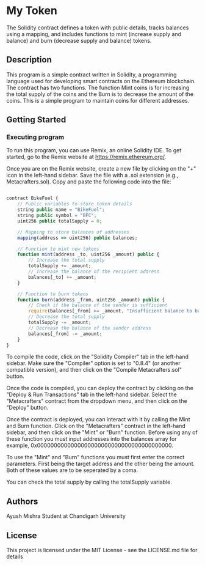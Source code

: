 # My Token

The Solidity contract defines a token with public details, tracks balances using a mapping, and includes functions to mint (increase supply and balance) and burn (decrease supply and balance) tokens.

## Description

This program is a simple contract written in Solidity, a programming language used for developing smart contracts on the Ethereum blockchain. The contract has two functions. The function Mint coins is for increasing the total supply of the coins and the Burn is to decrease the amount of the coins. This is a simple program to maintain coins for different addresses.

## Getting Started

### Executing program

To run this program, you can use Remix, an online Solidity IDE. To get started, go to the Remix website at https://remix.ethereum.org/.

Once you are on the Remix website, create a new file by clicking on the "+" icon in the left-hand sidebar. Save the file with a .sol extension (e.g., Metacrafters.sol). Copy and paste the following code into the file:

```javascript

contract BikeFuel {
    // Public variables to store token details
    string public name = "BikeFuel";
    string public symbol = "BFC";
    uint256 public totalSupply = 0;

    // Mapping to store balances of addresses
    mapping(address => uint256) public balances;

    // Function to mint new tokens
    function mint(address _to, uint256 _amount) public {
        // Increase the total supply
        totalSupply += _amount;
        // Increase the balance of the recipient address
        balances[_to] += _amount;
    }

    // Function to burn tokens
    function burn(address _from, uint256 _amount) public {
        // Check if the balance of the sender is sufficient
        require(balances[_from] >= _amount, "Insufficient balance to burn");
        // Decrease the total supply
        totalSupply -= _amount;
        // Decrease the balance of the sender address
        balances[_from] -= _amount;
    }
}

```

To compile the code, click on the "Solidity Compiler" tab in the left-hand sidebar. Make sure the "Compiler" option is set to "0.8.4" (or another compatible version), and then click on the "Compile Metacrafters.sol" button.

Once the code is compiled, you can deploy the contract by clicking on the "Deploy & Run Transactions" tab in the left-hand sidebar. Select the "Metacrafters" contract from the dropdown menu, and then click on the "Deploy" button.

Once the contract is deployed, you can interact with it by calling the Mint and Burn function. Click on the "Metacrafters" contract in the left-hand sidebar, and then click on the "Mint" or "Burn" function. Before using any of these function you must input addresses into the balances array for example, 0x0000000000000000000000000000000000000000. 

To use the "Mint" and "Burn" functions you must first enter the correct parameters. First being the target address and the other being the amount. Both of these values are to be seperated by a coma.

You can check the total supply by calling the totalSupply variable.


## Authors

Ayush Mishra
Student at Chandigarh University


## License

This project is licensed under the MIT License - see the LICENSE.md file for details
